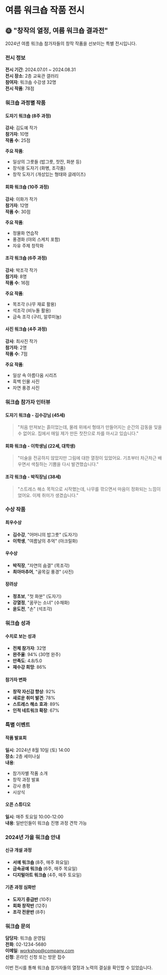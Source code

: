 # 여름 워크숍 작품 전시

## 🌞 "창작의 열정, 여름 워크숍 결과전"

2024년 여름 워크숍 참가자들의 창작 작품을 선보이는 특별 전시입니다.

### 전시 정보

**전시 기간**: 2024.07.01 ~ 2024.08.31  
**전시 장소**: 2층 교육관 갤러리  
**참여자**: 워크숍 수강생 32명  
**전시 작품**: 78점

### 워크숍 과정별 작품

#### 도자기 워크숍 (8주 과정)
**강사**: 김도예 작가  
**참가자**: 10명  
**작품 수**: 25점

**주요 작품**:
- 일상의 그릇들 (밥그릇, 찻잔, 화분 등)
- 장식용 도자기 (화병, 조각품)
- 창작 도자기 (개성있는 형태와 글레이즈)

#### 회화 워크숍 (10주 과정)
**강사**: 이화가 작가  
**참가자**: 12명  
**작품 수**: 30점

**주요 작품**:
- 정물화 연습작
- 풍경화 (야외 스케치 포함)
- 자유 주제 창작화

#### 조각 워크숍 (6주 과정)
**강사**: 박조각 작가  
**참가자**: 8명  
**작품 수**: 16점

**주요 작품**:
- 목조각 (나무 재료 활용)
- 석조각 (비누돌 활용)
- 금속 조각 (구리, 알루미늄)

#### 사진 워크숍 (4주 과정)
**강사**: 최사진 작가  
**참가자**: 2명  
**작품 수**: 7점

**주요 작품**:
- 일상 속 아름다움 시리즈
- 흑백 인물 사진
- 자연 풍경 사진

### 워크숍 참가자 인터뷰

#### 도자기 워크숍 - 김수강님 (45세)
> "처음 만져보는 흙이었는데, 물레 위에서 형태가 만들어지는 순간의 감동을 잊을 수 없어요. 집에서 매일 제가 만든 찻잔으로 차를 마시고 있습니다."

#### 회화 워크숍 - 이학생님 (22세, 대학생)
> "미술을 전공하지 않았지만 그림에 대한 열정이 있었어요. 기초부터 차근차근 배우면서 색칠하는 기쁨을 다시 발견했습니다."

#### 조각 워크숍 - 박직장님 (38세)
> "스트레스 해소 목적으로 시작했는데, 나무를 깎으면서 마음이 정화되는 느낌이었어요. 이제 취미가 생겼습니다."

### 수상 작품

#### 최우수상
- **김수강**, "어머니의 밥그릇" (도자기)
- **이학생**, "여름날의 추억" (아크릴화)

#### 우수상
- **박직장**, "자연의 숨결" (목조각)
- **최아마추어**, "골목길 풍경" (사진)

#### 장려상
- **정초보**, "첫 화분" (도자기)
- **강열정**, "꿈꾸는 소녀" (수채화)
- **윤도전**, "손" (석조각)

### 워크숍 성과

#### 수치로 보는 성과
- **전체 참가자**: 32명
- **완주율**: 94% (30명 완주)
- **만족도**: 4.8/5.0
- **재수강 희망**: 86%

#### 참가자 변화
- **창작 자신감 향상**: 92%
- **새로운 취미 발견**: 78%
- **스트레스 해소 효과**: 89%
- **인적 네트워크 확장**: 67%

### 특별 이벤트

#### 작품 발표회
**일시**: 2024년 8월 10일 (토) 14:00  
**장소**: 2층 세미나실  
**내용**: 
- 참가자별 작품 소개
- 창작 과정 발표
- 강사 총평
- 시상식

#### 오픈 스튜디오
**일시**: 매주 토요일 10:00-12:00  
**내용**: 일반인들이 워크숍 진행 과정 견학 가능

### 2024년 가을 워크숍 안내

#### 신규 개설 과정
- **서예 워크숍** (8주, 매주 화요일)
- **금속공예 워크숍** (6주, 매주 목요일)
- **디지털아트 워크숍** (4주, 매주 토요일)

#### 기존 과정 심화반
- **도자기 중급반** (10주)
- **회화 창작반** (12주)
- **조각 전문반** (8주)

### 워크숍 문의

**담당자**: 워크숍 운영팀  
**전화**: 02-1234-5680  
**이메일**: workshop@company.com  
**신청**: 온라인 신청 또는 방문 접수

이번 전시를 통해 워크숍 참가자들의 열정과 노력의 결실을 확인할 수 있었습니다.
